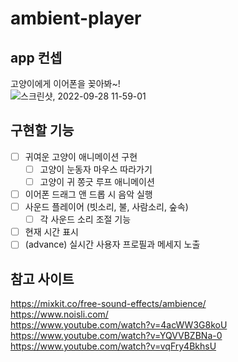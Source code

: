 # ambient-player

## app 컨셉

고양이에게 이어폰을 꽂아봐~!  
![스크린샷, 2022-09-28 11-59-01](https://user-images.githubusercontent.com/47022167/192677694-ac8c99d5-56a8-4190-8f02-1be36c7b7d84.png)



## 구현할 기능

- [ ] 귀여운 고양이 애니메이션 구현
  - [ ] 고양이 눈동자 마우스 따라가기
  - [ ] 고양이 귀 쫑긋 루프 애니메이션
- [ ] 이어폰 드래그 앤 드롭 시 음악 실행
- [ ] 사운드 플레이어 (빗소리, 불, 사람소리, 숲속) 
    - [ ] 각 사운드 소리 조절 기능
- [ ] 현재 시간 표시 
- [ ] (advance) 실시간 사용자 프로필과 메세지 노출

## 참고 사이트

https://mixkit.co/free-sound-effects/ambience/  
https://www.noisli.com/  
https://www.youtube.com/watch?v=4acWW3G8koU  
https://www.youtube.com/watch?v=YQVVBZBNa-0  
https://www.youtube.com/watch?v=vqFry4BkhsU

